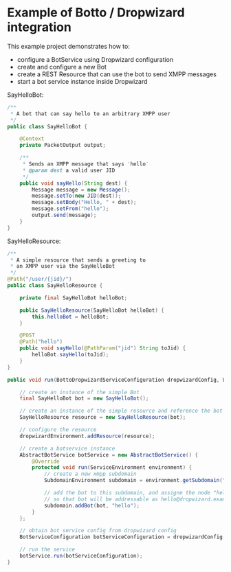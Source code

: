 # Example of Botto / Dropwizard integration

This example project demonstrates how to:

- configure a BotService using Dropwizard configuration
- create and configure a new Bot
- create a REST Resource that can use the bot to send XMPP messages
- start a bot service instance inside Dropwizard


SayHelloBot:

```java
/**
 * A bot that can say hello to an arbitrary XMPP user
 */
public class SayHelloBot {

    @Context
    private PacketOutput output;

    /**
     * Sends an XMPP message that says 'hello'
     * @param dest a valid user JID
     */
    public void sayHello(String dest) {
        Message message = new Message();
        message.setTo(new JID(dest));
        message.setBody("Hello, " + dest);
        message.setFrom("hello");
        output.send(message);
    }
}
```

SayHelloResource:
```java
/**
 * A simple resource that sends a greeting to
 * an XMPP user via the SayHelloBot
 */
@Path("/user/{jid}/")
public class SayHelloResource {

    private final SayHelloBot helloBot;

    public SayHelloResource(SayHelloBot helloBot) {
        this.helloBot = helloBot;
    }

    @POST
    @Path("hello")
    public void sayHello(@PathParam("jid") String toJid) {
        helloBot.sayHello(toJid);
    }
}
```

```java
public void run(BottoDropwizardServiceConfiguration dropwizardConfig, Environment dropwizardEnvironment) throws Exception {

    // create an instance of the simple Bot
    final SayHelloBot bot = new SayHelloBot();

    // create an instance of the simple resource and reference the bot
    SayHelloResource resource = new SayHelloResource(bot);

    // configure the resource
    dropwizardEnvironment.addResource(resource);

    // create a botservice instance
    AbstractBotService botService = new AbstractBotService() {
        @Override
        protected void run(ServiceEnvironment environment) {
            // create a new xmpp subdomain
            SubdomainEnvironment subdomain = environment.getSubdomain("dropwizard");

            // add the bot to this subdomain, and assigne the node "hello" to it
            // so that bot will be addressable as hello@dropwizard.example.com
            subdomain.addBot(bot, "hello");
        }
    };

    // obtain bot service config from dropwizard config
    BotServiceConfiguration botServiceConfiguration = dropwizardConfig.getBotService();

    // run the service
    botService.run(botServiceConfiguration);
}
```